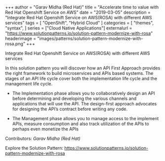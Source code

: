 +++
author = "Garav Midha (Red Hat)"
title = "Accelerate time to value with Red Hat Openshift Service on AWS"
date = "2019-03-05"
description = "Integrate Red Hat Openshift Service on AWS(ROSA) with different AWS services"
tags = [
    "OpenShift", "Hybrid Cloud"
]
categories = [
    "themes",
    "syntax",
]
series = ["Cloud Native Applications"]
externalurl = "https://www.solutionpatterns.io/solution-pattern-modernize-with-rosa"
headerimage = "images/patterns/solution-pattern-modernize-with-rosa.png"
+++


Integrate Red Hat Openshift Service on AWS(ROSA) with different AWS services


<!--more-->

In this solution pattern you will discover how an API First Approach provides the right framework to build microservices and APIs based systems. The stages of an API life cycle cover both the implementation life cycle and the management life cycle.

* The Implementation phase allows you to collaboratively design an API before determining and developing the various channels and applications that will use the API. The design-first approach advocates for designing the API’s contract before writing any code.

* The Management phase allows you to manage access to the implement APIs, measure consumption and also track utilization of the APIs to perhaps even monetize the APIs



Contributors: _Garav Midha (Red Hat)_

Explore the Solution Pattern: https://www.solutionpatterns.io/solution-pattern-modernize-with-rosa